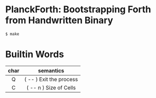 # PlanckForth: Bootstrapping Forth from Handwritten Binary

```
$ make
```

# Builtin Words

| char | semantics                 |
|:----:|:-------------------------:|
| Q    | ( -- ) Exit the process   |
| C    | ( -- n ) Size of Cells    |
